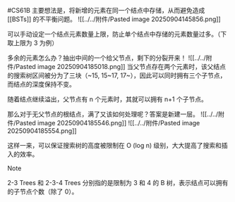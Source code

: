 #CS61B 
主要想法是，将新增的元素在同一个结点中存储，从而避免造成 [[BSTs]] 的不平衡问题。
![[../../附件/Pasted image 20250904145856.png]]

可以手动设定一个结点元素数量上限，防止单个结点中存储的元素数量过多。（下取上限为 3 为例）

多余的元素怎么办？抽出中间的一个给父节点，剩下的分裂开来！
![[../../附件/Pasted image 20250904185018.png]]
当父节点存在两个元素时，该父结点的搜索树区间被分为了三块（~15, 15~17, 17~），因此可以同时拥有三个子节点，而结点的深度保持不变。

随着结点继续溢出，父节点有 n 个元素时，其就可以拥有 n+1 个子节点。

那么对于无父节点的根结点，满了又该如何处理呢？答案是新建一层。
![[../../附件/Pasted image 20250904185546.png]]
![[../../附件/Pasted image 20250904185554.png]]

这样一来，可以保证搜索树的高度被限制在 O (log n) 级别，大大提高了搜索和插入的效率。

> [!note] 
> 2-3 Trees 和 2-3-4 Trees 分别指的是限制为 3 和 4 的 B 树，表示结点可以拥有的子节点个数（除了 0）。



